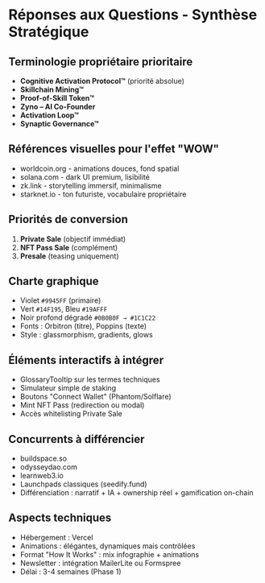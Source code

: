 # Réponses aux Questions - Synthèse Stratégique

## Terminologie propriétaire prioritaire
- **Cognitive Activation Protocol™** (priorité absolue)
- **Skillchain Mining™**
- **Proof-of-Skill Token™**
- **Zyno – AI Co-Founder**
- **Activation Loop™**
- **Synaptic Governance™**

## Références visuelles pour l'effet "WOW"
- worldcoin.org - animations douces, fond spatial
- solana.com - dark UI premium, lisibilité
- zk.link - storytelling immersif, minimalisme
- starknet.io - ton futuriste, vocabulaire propriétaire

## Priorités de conversion
1. **Private Sale** (objectif immédiat)
2. **NFT Pass Sale** (complément)
3. **Presale** (teasing uniquement)

## Charte graphique
- Violet `#9945FF` (primaire)
- Vert `#14F195`, Bleu `#19AFFF`
- Noir profond dégradé `#0B0B0F → #1C1C22`
- Fonts : Orbitron (titre), Poppins (texte)
- Style : glassmorphism, gradients, glows

## Éléments interactifs à intégrer
- GlossaryTooltip sur les termes techniques
- Simulateur simple de staking
- Boutons "Connect Wallet" (Phantom/Solflare)
- Mint NFT Pass (redirection ou modal)
- Accès whitelisting Private Sale

## Concurrents à différencier
- buildspace.so
- odysseydao.com
- learnweb3.io
- Launchpads classiques (seedify.fund)
- Différenciation : narratif + IA + ownership réel + gamification on-chain

## Aspects techniques
- Hébergement : Vercel
- Animations : élégantes, dynamiques mais contrôlées
- Format "How It Works" : mix infographie + animations
- Newsletter : intégration MailerLite ou Formspree
- Délai : 3-4 semaines (Phase 1)
